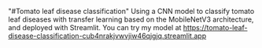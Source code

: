 "#Tomato leaf disease classification" 
Using a CNN model to classify tomato leaf diseases with transfer learning based on the MobileNetV3 architecture, and deployed with Streamlit. You can try my model at https://tomato-leaf-disease-classification-cub4nrakjvwvjiw46qjgjq.streamlit.app 
